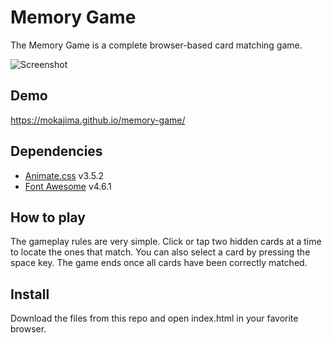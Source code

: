 # Memory Game

The Memory Game is a complete browser-based card matching game.

![Screenshot](https://mokajima.github.io/portfolio/images/memory-game.jpg)

## Demo

https://mokajima.github.io/memory-game/

## Dependencies

- [Animate.css](https://github.com/daneden/animate.css) v3.5.2
- [Font Awesome](https://fontawesome.com/) v4.6.1

## How to play

The gameplay rules are very simple. Click or tap two hidden cards at a time to locate the ones that match. You can also select a card by pressing the space key. The game ends once all cards have been correctly matched.

## Install

Download the files from this repo and open index.html in your favorite browser.
